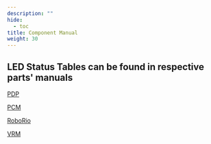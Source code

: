 ```yaml
---
description: ""
hide: 
  - toc
title: Component Manual
weight: 30
---
```

## LED Status Tables can be found in respective parts' manuals

[PDP](https://store.ctr-electronics.com/content/user-manual/PDP%20User%27s%20Guide.pdf)

[PCM](https://store.ctr-electronics.com/content/user-manual/PCM%20User%27s%20Guide.pdf)

[RoboRio](https://www.ni.com/pdf/manuals/374474a.pdf)

[VRM](https://store.ctr-electronics.com/content/user-manual/VRM%20User%27s%20Guide.pdf)
